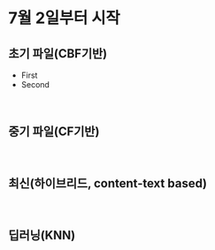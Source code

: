 # 7월 2일부터 시작

## 초기 파일(CBF기반)

- First
- Second

<br>

## 중기 파일(CF기반)

<br>

## 최신(하이브리드, content-text based)

<br>

## 딥러닝(KNN)
